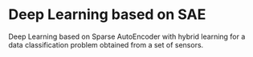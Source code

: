 # Deep Learning based on SAE

Deep Learning based on Sparse AutoEncoder with hybrid learning for a data classification problem obtained from a set of sensors.
